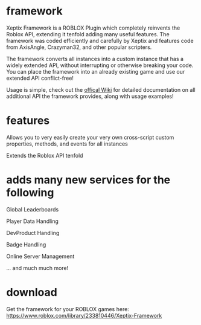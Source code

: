 # framework
Xeptix Framework is a ROBLOX Plugin which completely reinvents the Roblox API, extending it tenfold adding many useful features. The framework was coded efficiently and carefully by Xeptix and features code from AxisAngle, Crazyman32, and other popular scripters.

The framework converts all instances into a custom instance that has a widely extended API, without interrupting or otherwise breaking your code. You can place the framework into an already existing game and use our extended API conflict-free!

Usage is simple, check out the [offical Wiki](https://github.com/Xeptix/framework/wiki "Xeptix Framework Wiki") for detailed documentation on all additional API the framework provides, along with usage examples!


# features
Allows you to very easily create your very own cross-script custom properties, methods, and events for all instances

Extends the Roblox API tenfold

# adds many new services for the following

Global Leaderboards

Player Data Handling

DevProduct Handling

Badge Handling

Online Server Management

... and much much more!


# download
Get the framework for your ROBLOX games here:
https://www.roblox.com/library/233810446/Xeptix-Framework
